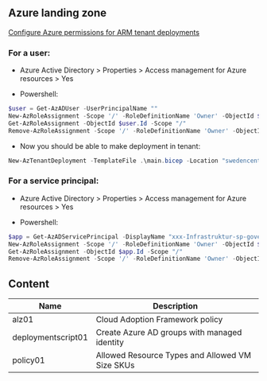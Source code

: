 ## Azure landing zone

[Configure Azure permissions for ARM tenant deployments](https://github.com/Azure/Enterprise-Scale/wiki/ALZ-Setup-azure)
### For a user:
- Azure Active Directory > Properties > Access management for Azure resources > Yes

- Powershell:

```powershell
$user = Get-AzADUser -UserPrincipalName ""
New-AzRoleAssignment -Scope '/' -RoleDefinitionName 'Owner' -ObjectId $user.Id
Get-AzRoleAssignment -ObjectId $user.Id -Scope "/"
Remove-AzRoleAssignment -Scope '/' -RoleDefinitionName 'Owner' -ObjectId $user.Id
```

- Now you should be able to make deployment in tenant:

```powershell
New-AzTenantDeployment -TemplateFile .\main.bicep -Location "swedencentral" -Name DeployTenant$(Get-Date -Format 'yyyy-MM-dd')
```
### For a service principal:
- Azure Active Directory > Properties > Access management for Azure resources > Yes

- Powershell:

```powershell
$app = Get-AzADServicePrincipal -DisplayName "xxx-Infrastruktur-sp-governance-01"
New-AzRoleAssignment -Scope '/' -RoleDefinitionName 'Owner' -ObjectId $app.Id
Get-AzRoleAssignment -ObjectId $app.Id -Scope "/"
Remove-AzRoleAssignment -Scope '/' -RoleDefinitionName 'Owner' -ObjectId $app.Id
```
## Content

| Name | Description | 
|--|--|
| alz01 | Cloud Adoption Framework policy 
| deploymentscript01 | Create Azure AD groups with managed identity
| policy01 | Allowed Resource Types and Allowed VM Size SKUs
